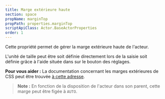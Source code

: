 ```yaml
---
title: Marge extérieure haute
section: space
propName: marginTop
propPath: properties.marginTop
scriptApiClass: Actor.BaseActorProperties
order: 1
---
```

Cette propriété permet de gérer la marge extérieure haute de l'acteur.

L'unité de taille peut être soit définie directement lors de la saisie soit définie grâce à l'aide située dans sur le bouton des réglages.

**Pour vous aider :**
La documentation concernant les marges extérieures de CSS peut être trouvée [à cette adresse](https://developer.mozilla.org/fr/docs/Web/CSS/margin-top).

> **Note :**
> En fonction de la disposition de l'acteur dans son parent, cette marge peut être figée à `AUTO`.
